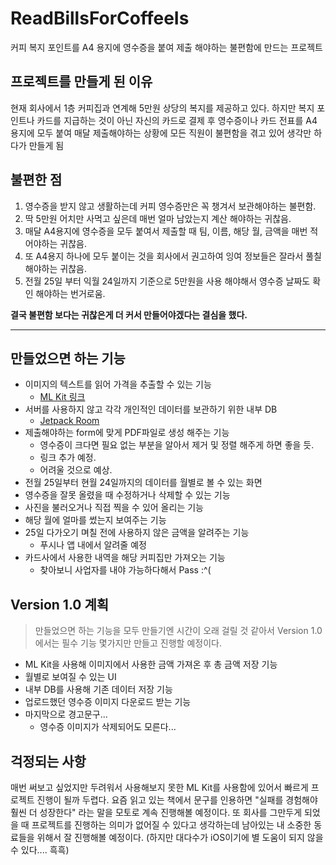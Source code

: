 # ReadBillsForCoffeeIs
커피 복지 포인트를 A4 용지에 영수증을 붙여 제출 해야하는 불편함에 만드는 프로젝트

## 프로젝트를 만들게 된 이유
현재 회사에서 1층 커피집과 연계해 5만원 상당의 복지를 제공하고 있다.
하지만 복지 포인트나 카드를 지급하는 것이 아닌 자신의 카드로 결제 후 영수증이나 카드 전표를 A4 용지에 모두 붙여 매달 제출해야하는 상황에 모든 직원이 불편함을 겪고 있어 생각만 하다가 만들게 됨

## 불편한 점
1. 영수증을 받지 않고 생활하는데 커피 영수증만은 꼭 챙겨서 보관해야하는 불편함.
2. 딱 5만원 어치만 사먹고 싶은데 매번 얼마 남았는지 계산 해야하는 귀찮음.
3. 매달 A4용지에 영수증을 모두 붙여서 제출할 때 팀, 이름, 해당 월, 금액을 매번 적어야하는 귀찮음.
4. 또 A4용지 하나에 모두 붙이는 것을 회사에서 권고하여 잉여 정보들은 잘라서 풀칠 해야하는 귀찮음.
5. 전월 25일 부터 익월 24일까지 기준으로 5만원을 사용 해야해서 영수증 날짜도 확인 해야하는 번거로움.

**결국 불편함 보다는 귀찮은게 더 커서 만들어야겠다는 결심을 했다.**
* * *

## 만들었으면 하는 기능
- 이미지의 텍스트를 읽어 가격을 추출할 수 있는 기능
  - [ML Kit 링크](https://developers.google.com/ml-kit/vision/text-recognition/v2/android?hl=ko)
- 서버를 사용하지 않고 각각 개인적인 데이터를 보관하기 위한 내부 DB
  - [Jetpack Room](https://developer.android.com/training/data-storage/room?hl=ko)
- 제출해야하는 form에 맞게 PDF파일로 생성 해주는 기능
  - 영수증이 크다면 필요 없는 부분을 알아서 제거 및 정렬 해주게 하면 좋을 듯.
  - 링크 추가 예정.
  - 어려울 것으로 예상.
- 전월 25일부터 현월 24일까지의 데이터를 월별로 볼 수 있는 화면
- 영수증을 잘못 올렸을 때 수정하거나 삭제할 수 있는 기능
- 사진을 불러오거나 직접 찍을 수 있어 올리는 기능
- 해당 월에 얼마를 썼는지 보여주는 기능
- 25일 다가오기 며칠 전에 사용하지 않은 금액을 알려주는 기능
  - 푸시나 앱 내에서 알려줄 예정
- 카드사에서 사용한 내역을 해당 커피집만 가져오는 기능
  - 찾아보니 사업자를 내야 가능하다해서 Pass :^(
 
## Version 1.0 계획
> 만들었으면 하는 기능을 모두 만들기엔 시간이 오래 걸릴 것 같아서 Version 1.0 에서는 필수 기능 몇가지만 만들고 진행할 예정이다.

- ML Kit을 사용해 이미지에서 사용한 금액 가져온 후 총 금액 저장 기능
- 월별로 보여질 수 있는 UI
- 내부 DB를 사용해 기존 데이터 저장 기능
- 업로드했던 영수증 이미지 다운로드 받는 기능
- 마지막으로 경고문구...
  - 영수증 이미지가 삭제되어도 모른다...
 

## 걱정되는 사항
매번 써보고 싶었지만 두려워서 사용해보지 못한 ML Kit를 사용함에 있어서 빠르게 프로젝트 진행이 될까 두렵다.
요즘 읽고 있는 책에서 문구를 인용하면 "실패를 경험해야 훨씬 더 성장한다" 라는 말을 모토로 계속 진행해볼 예정이다.
또 회사를 그만두게 되었을 때 프로젝트를 진행하는 의미가 없어질 수 있다고 생각하는데 남아있는 내 소중한 동료들을 위해서 잘 진행해볼 예정이다.
(하지만 대다수가 iOS이기에 별 도움이 되지 않을 수 있다.... 흑흑)
